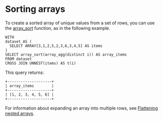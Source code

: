 # Sorting arrays<a name="sorting-arrays"></a>

To create a sorted array of unique values from a set of rows, you can use the [array\_sort](https://prestodb.io/docs/current/functions/array.html#array_sort) function, as in the following example\.

```
WITH
dataset AS (
  SELECT ARRAY[3,1,2,5,2,3,6,3,4,5] AS items
)
SELECT array_sort(array_agg(distinct i)) AS array_items
FROM dataset
CROSS JOIN UNNEST(items) AS t(i)
```

This query returns:

```
+--------------------+
| array_items        |
+--------------------+
| [1, 2, 3, 4, 5, 6] |
+--------------------+
```

For information about expanding an array into multiple rows, see [Flattening nested arrays](flattening-arrays.md)\.
